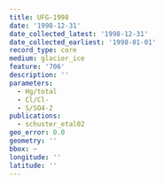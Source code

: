 ```yaml
---
title: UFG-1998
date: '1998-12-31'
date_collected_latest: '1998-12-31'
date_collected_earliest: '1998-01-01'
record_type: core
medium: glacier_ice
feature: '706'
description: ''
parameters:
  - Hg/total
  - Cl/Cl-
  - S/SO4-2
publications:
  - schuster_etal02
geo_error: 0.0
geometry: ''
bbox: ~
longitude: ''
latitude: ''
---
```

